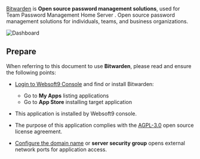 [Bitwarden](https://bitwarden.com/) is **Open source password management solutions**, used for Team Password Management Home Server . Open source password management solutions for individuals, teams, and business organizations.


![Dashboard](https://libs.websoft9.com/Websoft9/DocsPicture/zh/bitwarden/bitwarden-gui-websoft9.webp)


## Prepare

When referring to this document to use **Bitwarden**, please read and ensure the following points:

- [Login to Websoft9 Console](./login-console) and find or install Bitwarden:
  - Go to **My Apps** listing applications 
  - Go to **App Store** installing target application

- This application is installed by Websoft9 console.


- The purpose of this application complies with the [AGPL-3.0](https://opensource.org/licenses/AGPL-3.0) open source license agreement.


- [Configure the domain name](./domain-set) or **server security group** opens external network ports for application access.